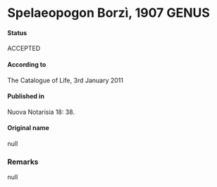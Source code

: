 # Spelaeopogon Borzì, 1907 GENUS

#### Status
ACCEPTED

#### According to
The Catalogue of Life, 3rd January 2011

#### Published in
Nuova Notarisia 18: 38.

#### Original name
null

### Remarks
null